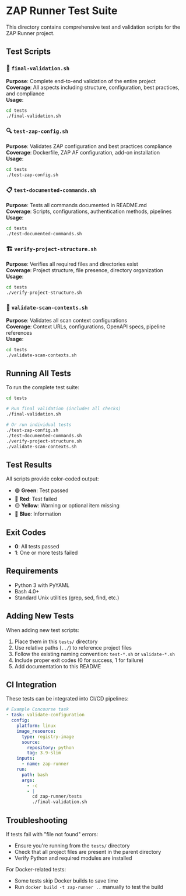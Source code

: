 # ZAP Runner Test Suite

This directory contains comprehensive test and validation scripts for the ZAP Runner project.

## Test Scripts

### 🎯 `final-validation.sh`
**Purpose**: Complete end-to-end validation of the entire project  
**Coverage**: All aspects including structure, configuration, best practices, and compliance  
**Usage**: 
```bash
cd tests
./final-validation.sh
```

### 🔍 `test-zap-config.sh`
**Purpose**: Validates ZAP configuration and best practices compliance  
**Coverage**: Dockerfile, ZAP AF configuration, add-on installation  
**Usage**:
```bash
cd tests
./test-zap-config.sh
```

### 📋 `test-documented-commands.sh`
**Purpose**: Tests all commands documented in README.md  
**Coverage**: Scripts, configurations, authentication methods, pipelines  
**Usage**:
```bash
cd tests
./test-documented-commands.sh
```

### 🏗️ `verify-project-structure.sh`
**Purpose**: Verifies all required files and directories exist  
**Coverage**: Project structure, file presence, directory organization  
**Usage**:
```bash
cd tests
./verify-project-structure.sh
```

### 🔐 `validate-scan-contexts.sh`
**Purpose**: Validates all scan context configurations  
**Coverage**: Context URLs, configurations, OpenAPI specs, pipeline references  
**Usage**:
```bash
cd tests
./validate-scan-contexts.sh
```

## Running All Tests

To run the complete test suite:

```bash
cd tests

# Run final validation (includes all checks)
./final-validation.sh

# Or run individual tests
./test-zap-config.sh
./test-documented-commands.sh
./verify-project-structure.sh
./validate-scan-contexts.sh
```

## Test Results

All scripts provide color-coded output:
- 🟢 **Green**: Test passed
- 🔴 **Red**: Test failed  
- 🟡 **Yellow**: Warning or optional item missing
- 🔵 **Blue**: Information

## Exit Codes

- **0**: All tests passed
- **1**: One or more tests failed

## Requirements

- Python 3 with PyYAML
- Bash 4.0+
- Standard Unix utilities (grep, sed, find, etc.)

## Adding New Tests

When adding new test scripts:
1. Place them in this `tests/` directory
2. Use relative paths (`../`) to reference project files
3. Follow the existing naming convention: `test-*.sh` or `validate-*.sh`
4. Include proper exit codes (0 for success, 1 for failure)
5. Add documentation to this README

## CI Integration

These tests can be integrated into CI/CD pipelines:

```yaml
# Example Concourse task
- task: validate-configuration
  config:
    platform: linux
    image_resource:
      type: registry-image
      source:
        repository: python
        tag: 3.9-slim
    inputs:
      - name: zap-runner
    run:
      path: bash
      args:
        - -c
        - |
          cd zap-runner/tests
          ./final-validation.sh
```

## Troubleshooting

If tests fail with "file not found" errors:
- Ensure you're running from the `tests/` directory
- Check that all project files are present in the parent directory
- Verify Python and required modules are installed

For Docker-related tests:
- Some tests skip Docker builds to save time
- Run `docker build -t zap-runner ..` manually to test the build